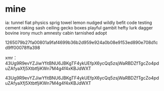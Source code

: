 # mine
ia:
tunnel fiat physics sprig towel lemon nudged wildly befit code testing cement raking sash ceiling gecko boxes playful gambit hefty lurk dagger bovine irony much amnesty cabin tarnished adopt

1265079b27fa00801a9faf4699b36b2d959e924a0b08e9153ed890e708d1cd9ff00078ffa398

xmr： 43Ug9R9evYZJiwYfitBNU6JBKgTF4ykUEfpX6ycQq5zsjWaRBDZfTgcZo4pduZAfyaXfj5XtbtfjiKWn7M4g4f4xKBJdWXT

43Ug9R9evYZJiwYfitBNU6JBKgTF4ykUEfpX6ycQq5zsjWaRBDZfTgcZo4pduZAfyaXfj5XtbtfjiKWn7M4g4f4xKBJdWXT

